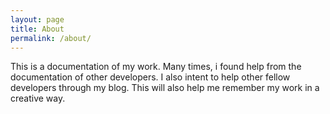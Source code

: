 ```yaml
---
layout: page
title: About
permalink: /about/
---
```


This is a documentation of my work. Many times, i found help from the documentation of other developers. I also intent to help other fellow developers through my blog. This will also help me remember my work in a creative way.